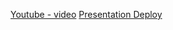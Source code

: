[Youtube - video](https://youtu.be/xPV9fmqrpoo)
[Presentation Deploy](https://perseus-sergey.github.io/Presentation/)
